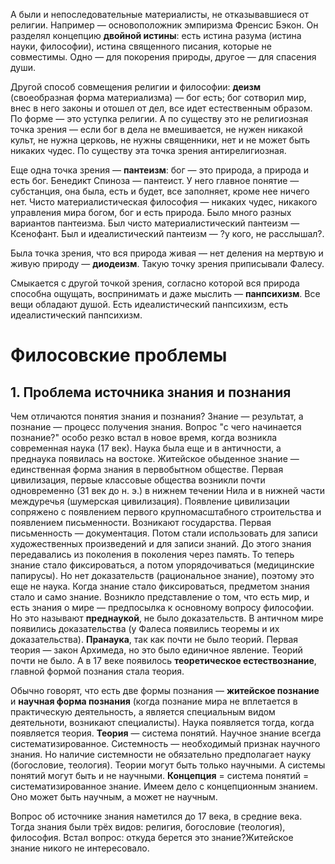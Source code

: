 А были и непоследовательные материалисты, не отказывавшиеся от религии. Например — основоположник эмпиризма Френсис Бэкон. Он разделял концепцию **двойной истины**: есть истина разума (истина науки, философии), истина священного писания, которые не совместимы. Одно — для покорения природы, другое — для спасения души.

Другой способ совмещения религии и философии: **деизм** (своеобразная форма материализма) — бог есть; бог сотворил мир, внес в него законы и отошел от дел, все идет естественным образом. По форме — это уступка религии. А по существу это не религиозная точка зрения — если бог в дела не вмешивается, не нужен никакой культ, не нужна церковь, не нужны священники, нет и не может быть никаких чудес. По существу эта точка зрения антирелигиозная.

Еще одна точка зрения — **пантеизм**: бог — это природа, а природа и есть бог. Бенедикт Спиноза — пантеист. У него главное понятие — субстанция, она была, есть и будет, все заполняет, кроме нее ничего нет. Чисто материалистическая философия — никаких чудес, никакого управления мира богом, бог и есть природа. Было много разных вариантов пантеизма. Был чисто материалистический пантеизм — Ксенофант. Был и идеалистический пантеизм — ?у кого, не расслышал?.

Была точка зрения, что вся природа живая — нет деления на мертвую и живую природу — **диодеизм**. Такую точку зрения приписывали Фалесу.

Смыкается с другой точкой зрения, согласно которой вся природа способна ощущать, воспринимать и даже мыслить — **панпсихизм**. Все вещи обладают душой. Есть идеалистический панпсихизм, есть идеалистический панпсихизм.

# Филосовские проблемы

## 1. Проблема источника знания и познания

Чем отличаются понятия знания и познания? Знание — результат, а познание — процесс получения знания. Вопрос "с чего начинается познание?" особо резко встал в новое время, когда возникла современная наука (17 век). Наука была еще и в античности, а преднаука появилась на востоке. Житейское обыденное знание — единственная форма знания в первобытном обществе. Первая цивилизация, первые классовые общества возникли почти одновременно (31 век до н. э.) в нижнем течении Нила и в нижней части междуречья (шумерская цивилизация). Появление цивилизации сопряжено с появлением первого крупномасштабного строительства и появлением письменности. Возникают государства. Первая письменность — документация. Потом стали использовать для записи художественных произведений и для записи знаний. До этого знания передавались из поколения в поколения через память. То теперь знание стало фиксироваться, а потом упорядочиваться (медицинские папирусы). Но нет доказательств (рациональное знание), поэтому это еще не наука. Когда знание стало фиксироваться, предметом знания стало и само знание. Возникло представление о том, что есть мир, и есть знания о мире — предпосылка к основному вопросу философии. Но это называют **преднаукой**, не было доказательств. В античном мире появились доказательства (у Фалеса появились теоремы и их доказательства). **Пранаука**, так как почти не было теорий. Первая теория — закон Архимеда, но это было единичное явление. Теорий почти не было. А в 17 веке появилось **теоретическое естествознание**, главной формой познания стала теория.

Обычно говорят, что есть две формы познания — **житейское познание** и **научная форма познания** (когда познание мира не вплетается в практическую деятельность, а является специальным видом деятельноти, возникают специалисты). Наука появляется тогда, когда появляется теория. **Теория** — система понятий. Научное знание всегда систематизированное. Системность — необходимый признак научного знания. Но наличие системности не обязательно предполагает науку (богословие, теология). Теории могут быть только научными. А системы понятий могут быть и не научными. **Концепция** = система понятий = систематизированное знание. Имеем дело с концепционным знанием. Оно может быть научным, а может не научным.

Вопрос об источнике знания наметился до 17 века, в средние века. Тогда знания были трёх видов: религия, богословие (теология), философия. Встал вопрос: откуда берется это знание?Житейское знание никого не интересовало.
